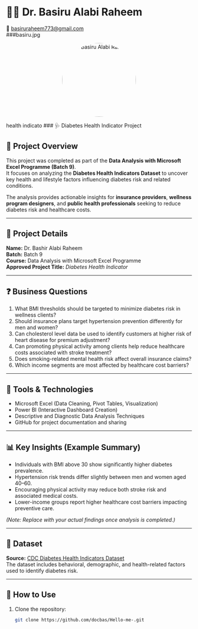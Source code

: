 # 👨‍⚕️ Dr. Basiru Alabi Raheem  
📧 [basiruraheem773@gmail.com](mailto:basiruraheem773@gmail.com)  
###basiru.jpg
<p align="center">
  <img src="https://raw.githubusercontent.com/docbas/Hello-me-/main/profile.jpg" alt="Dr. Basiru Alabi Raheem" width="200" height="200" style="border-radius:50%;">
</p> health indicato
### 🩺 Diabetes Health Indicator Project

## 📘 Project Overview
This project was completed as part of the **Data Analysis with Microsoft Excel Programme (Batch 9)**.  
It focuses on analyzing the **Diabetes Health Indicators Dataset** to uncover key health and lifestyle factors influencing diabetes risk and related conditions.

The analysis provides actionable insights for **insurance providers**, **wellness program designers**, and **public health professionals** seeking to reduce diabetes risk and healthcare costs.

---

## 🧾 Project Details
**Name:** Dr. Bashir Alabi Raheem  
**Batch:** Batch 9  
**Course:** Data Analysis with Microsoft Excel Programme  
**Approved Project Title:** *Diabetes Health Indicator*

---

## ❓ Business Questions
1. What BMI thresholds should be targeted to minimize diabetes risk in wellness clients?  
2. Should insurance plans target hypertension prevention differently for men and women?  
3. Can cholesterol level data be used to identify customers at higher risk of heart disease for premium adjustment?  
4. Can promoting physical activity among clients help reduce healthcare costs associated with stroke treatment?  
5. Does smoking-related mental health risk affect overall insurance claims?  
6. Which income segments are most affected by healthcare cost barriers?

---

## 🧰 Tools & Technologies
- Microsoft Excel (Data Cleaning, Pivot Tables, Visualization)
- Power BI (Interactive Dashboard Creation)
- Descriptive and Diagnostic Data Analysis Techniques
- GitHub for project documentation and sharing

---

## 📊 Key Insights (Example Summary)
- Individuals with BMI above 30 show significantly higher diabetes prevalence.  
- Hypertension risk trends differ slightly between men and women aged 40–60.  
- Encouraging physical activity may reduce both stroke risk and associated medical costs.  
- Lower-income groups report higher healthcare cost barriers impacting preventive care.

*(Note: Replace with your actual findings once analysis is completed.)*

---

## 📁 Dataset
**Source:** [CDC Diabetes Health Indicators Dataset](https://www.cdc.gov/brfss/)  
The dataset includes behavioral, demographic, and health-related factors used to identify diabetes risk.

---

## 🚀 How to Use
1. Clone the repository:
   ```bash
   git clone https://github.com/docbas/Hello-me-.git
